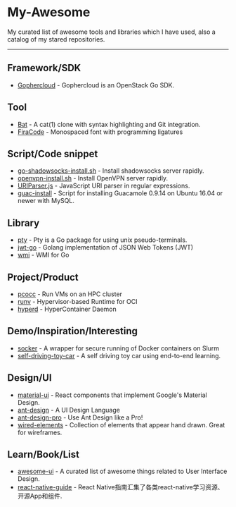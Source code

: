 # My-Awesome

My curated list of awesome tools and libraries which I have used, also a catalog of my stared repositories.

-----

## Framework/SDK

- [Gophercloud](https://github.com/gophercloud/gophercloud) - Gophercloud is an OpenStack Go SDK.

## Tool

- [Bat](https://github.com/sharkdp/bat) - A cat(1) clone with syntax highlighting and Git integration.
- [FiraCode](https://github.com/tonsky/FiraCode) - Monospaced font with programming ligatures

## Script/Code snippet

- [go-shadowsocks-install.sh](https://gist.github.com/ansiz/101e876264699b42e07c00b9286f171b) - Install shadowsocks server rapidly.
- [openvpn-install.sh](https://gist.github.com/ansiz/c08098eaf5d666f04dbb2bb6425c4db9) - Install OpenVPN server rapidly.
- [URIParser.js](https://gist.github.com/ansiz/1575e41509a370b003fbe8b7ac1221c7) - JavaScript URI parser in regular expressions.
- [guac-install](https://github.com/MysticRyuujin/guac-install) - Script for installing Guacamole 0.9.14 on Ubuntu 16.04 or newer with MySQL.

## Library

- [pty](https://github.com/kr/pty) - Pty is a Go package for using unix pseudo-terminals.
- [jwt-go](https://github.com/dgrijalva/jwt-go) - Golang implementation of JSON Web Tokens (JWT)
- [wmi](https://github.com/StackExchange/wmi) - WMI for Go

## Project/Product

- [pcocc](https://github.com/cea-hpc/pcocc) - Run VMs on an HPC cluster
- [runv](https://github.com/hyperhq/runv) - Hypervisor-based Runtime for OCI
- [hyperd](https://github.com/hyperhq/hyperd) - HyperContainer Daemon

## Demo/Inspiration/Interesting

- [socker](https://github.com/unioslo/socker) - A wrapper for secure running of Docker containers on Slurm
- [self-driving-toy-car](https://github.com/experiencor/self-driving-toy-car) - A self driving toy car using end-to-end learning.

## Design/UI

- [material-ui](https://github.com/mui-org/material-ui) - React components that implement Google's Material Design.
- [ant-design](https://github.com/ant-design/ant-design) - A UI Design Language
- [ant-design-pro](https://github.com/ant-design/ant-design-pro) - Use Ant Design like a Pro!
- [wired-elements](https://github.com/wiredjs/wired-elements) - Collection of elements that appear hand drawn. Great for wireframes.

## Learn/Book/List


- [awesome-ui](https://github.com/tipoqueno/awesome-ui) - A curated list of awesome things related to User Interface Design.
- [react-native-guide](https://github.com/reactnativecn/react-native-guide) - React Native指南汇集了各类react-native学习资源、开源App和组件.
